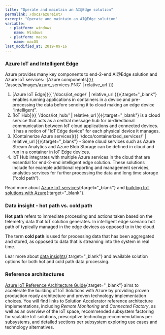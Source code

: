 ```yaml
---
title: "Operate and maintain an AI@Edge solution"
permalink: /docs/azureiot/
excerpt: "Operate and maintain an AI@Edge solution"
variable:
  - platform: windows
    name: Windows
  - platform: macos
    name: macOS
last_modified_at: 2019-09-16
---
```


### Azure IoT and Intelligent Edge

Azure provides many key components to end-2-end AI@Edge solution and Azure IoT services:
![Azure components]({{ '/assets/images/azure_services.PNG' | relative_url }})
1.	[Azure IoT Edge]({{ '/docs/iot_edge/' | relative_url }}){:target="_blank"} enables running applications in containers in a device and pre-processing the data before sending it to cloud making an edge device “intelligent”.
2.	[IoT Hub]({{ '/docs/iot_hub/' | relative_url }}){:target="_blank"} is a cloud service that acts as a central message hub for bi-directional communication between IoT cloud applications and connected devices. It has a notion of "IoT Edge device" for each physical device it manages.
3.	[Containerize Azure services]({{ '/docs/containerized_services/' | relative_url }}){:target="_blank"} - Some cloud services such as Azure Stream Analytics and Azure Blob Storage can be defined in cloud and run in a container in IoT Edge devices.
4.	IoT Hub integrates with multiple Azure services in the cloud that are essential for end-2-end intelligent edge solution. These solutions include for example additional reporting and management services, analytics services for further processing the data and long time storage ("cold path"). 

Read more about [Azure IoT services](https://azure.microsoft.com/en-us/overview/iot/){:target="_blank"} and [building IoT solutions with Azure](https://discover.microsoft.com/azure-iot-building-solutions-dev-guide/){:target="_blank"}.

### Data insight - hot path vs. cold path

**Hot path** refers to immediate processing and actions taken based on the telemetry data that IoT solution generates. In intelligent edge scenario hot path of typically managed in the edge devices as opposed to in the cloud.

The term **cold path** is used for processing data that has been aggregated and stored, as opposed to data that is streaming into the system in real time.

Lear more about [data insights](https://discover.microsoft.com/azure-iot-building-solutions-dev-guide/insights/){:target="_blank"} and available solution options for both hot and cold path data processing.

### Reference architectures

[Azure IoT Reference Architecture Guide](https://azure.microsoft.com/en-us/blog/azure-iot-reference-architecture-update/){:target="_blank"}  aims to accelerate the building of IoT Solutions with Azure by providing proven production ready architecture and proven technology implementation choices. You will find links to Solution Accelerator reference architecture implementations, including *Remote Monitoring* and *Connected Factory*, as well as an overview of the IoT space, recommended subsystem factoring for scalable IoT solutions, prescriptive technology recommendations per subsystems, and detailed sections per subsystem exploring use cases and technology alternatives.




